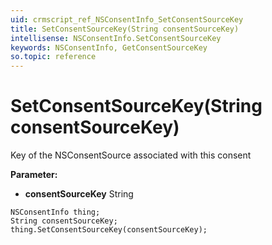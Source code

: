```yaml
---
uid: crmscript_ref_NSConsentInfo_SetConsentSourceKey
title: SetConsentSourceKey(String consentSourceKey)
intellisense: NSConsentInfo.SetConsentSourceKey
keywords: NSConsentInfo, GetConsentSourceKey
so.topic: reference
---
```


# SetConsentSourceKey(String consentSourceKey)

Key of the NSConsentSource associated with this consent

**Parameter:** 
* **consentSourceKey** String

```crmscript
NSConsentInfo thing;
String consentSourceKey;
thing.SetConsentSourceKey(consentSourceKey);
```

